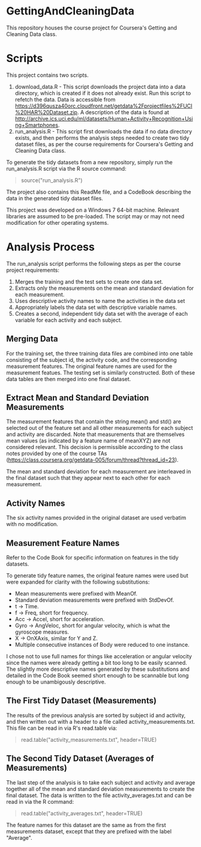 GettingAndCleaningData
======================

This repository houses the course project for Coursera's Getting and Cleaning Data class.

# Scripts

This project contains two scripts.

1. download_data.R - This script downloads the project data into a data directory, which is created if it does not already exist.  Run this script to refetch the data.  Data is accessible from https://d396qusza40orc.cloudfront.net/getdata%2Fprojectfiles%2FUCI%20HAR%20Dataset.zip.  A description of the data is found at http://archive.ics.uci.edu/ml/datasets/Human+Activity+Recognition+Using+Smartphones.
2. run_analysis.R - This script first downloads the data if no data directory exists, and then performs the analysis steps needed to create two tidy dataset files, as per the course requirements for Coursera's Getting and Cleaning Data class.

To generate the tidy datasets from a new repository, simply run the run_analysis.R script via the R source command:

> source("run_analysis.R")

The project also contains this ReadMe file, and a CodeBook describing the data in the generated tidy dataset files.

This project was developed on a Windows 7 64-bit machine.  Relevant libraries are assumed to be pre-loaded.  The script may or may not need modification for other operating systems.

# Analysis Process

The run_analysis script performs the following steps as per the course project requirements:

1. Merges the training and the test sets to create one data set.
2. Extracts only the measurements on the mean and standard deviation for each measurement. 
3. Uses descriptive activity names to name the activities in the data set
4. Appropriately labels the data set with descriptive variable names. 
5. Creates a second, independent tidy data set with the average of each variable for each activity and each subject. 

## Merging Data

For the training set, the three training data files are combined into one table consisting of the subject id, the activity code, and the corresponding measurement features.  The original feature names are used for the measurement featues.  The testing set is similarly constructed.  Both of these data tables are then merged into one final dataset.

## Extract Mean and Standard Deviation Measurements

The measurement features that contain the string mean() and std() are selected out of the feature set and all other measurements for each subject and activity are discarded.  Note that measurements that are themselves mean values (as indicated by a feature name of meanXYZ) are not considered relevant.  This decision is permissible according to the class notes provided by one of the course TAs (https://class.coursera.org/getdata-005/forum/thread?thread_id=23).

The mean and standard deviation for each measurement are interleaved in the final dataset such that they appear next to each other for each measurement.

## Activity Names

The six activity names provided in the original dataset are used verbatim with no modification.

## Measurement Feature Names

Refer to the Code Book for specific information on features in the tidy datasets.

To generate tidy feature names, the original feature names were used but were expanded for clarity with the following substitutions:

* Mean measurements were prefixed with MeanOf.
* Standard deviation measurements were prefixed with StdDevOf.
* t -> Time.
* f -> Freq, short for frequency.
* Acc -> Accel, short for acceleration.
* Gyro -> AngVeloc, short for angular velocity, which is what the gyroscope measures.
* X -> OnXAxis, similar for Y and Z.
* Multiple consecutive instances of Body were reduced to one instance.

I chose not to use full names for things like acceleration or angular velocity since the names were already getting a bit too long to be easily scanned.  The slightly more descriptive names generated by these substitutions and detailed in the Code Book seemed short enough to be scannable but long enough to be unambigously descriptive.  

## The First Tidy Dataset (Measurements)

The results of the previous analysis are sorted by subject id and activity, and then written out with a header to a file called activity_measurements.txt.  This file can be read in via R's read.table via:

> read.table("activity_measurements.txt", header=TRUE)

## The Second Tidy Dataset (Averages of Measurements)

The last step of the analysis is to take each subject and activity and average together all of the mean and standard deviation measurements to create the final dataset.  The data is written to the file activity_averages.txt and can be read in via the R command:

> read.table("activity_averages.txt", header=TRUE)

The feature names for this dataset are the same as from the first measurements dataset, except that they are prefixed with the label "Average".
